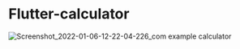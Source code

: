 # Flutter-calculator
 
![Screenshot_2022-01-06-12-22-04-226_com example calculator](https://user-images.githubusercontent.com/67098610/148360238-f7df4b0c-9a55-4c2c-9b62-2bfa7e98903f.jpg)
